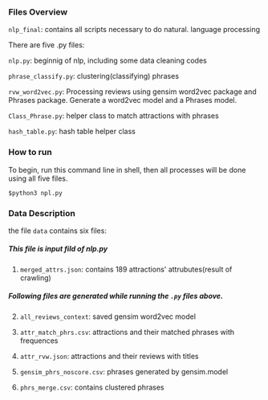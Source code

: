 ### Files Overview
<code>nlp_final</code>: contains all scripts necessary to do natural. language processing

There are five .py files:

<code>nlp.py</code>: beginnig of nlp, including some data cleaning codes

<code>phrase_classify.py</code>: clustering(classifying) phrases

<code>rvw_word2vec.py</code>: Processing reviews using gensim word2vec package and Phrases package. 
                              Generate a word2vec model and a Phrases model.

<code>Class_Phrase.py</code>: helper class to match attractions with phrases

<code>hash_table.py</code>: hash table helper class



### How to run

To begin, run this command line in shell, then all processes will be done using all five files.

<code>$python3 npl.py</code>


### Data Description
the file <code>data</code> contains six files:

##### This file is input fild of nlp.py
1. <code>merged_attrs.json</code>: contains 189 attractions' attrubutes(result of crawling)


##### Following files are generated while running the <code>.py</code> files above.

2. <code>all_reviews_context</code>: saved gensim word2vec model

3. <code>attr_match_phrs.csv</code>: attractions and their matched phrases with frequences

4. <code>attr_rvw.json</code>: attractions and their reviews with titles

5. <code>gensim_phrs_noscore.csv</code>: phrases generated by gensim.model

6. <code>phrs_merge.csv</code>: contains clustered phrases



